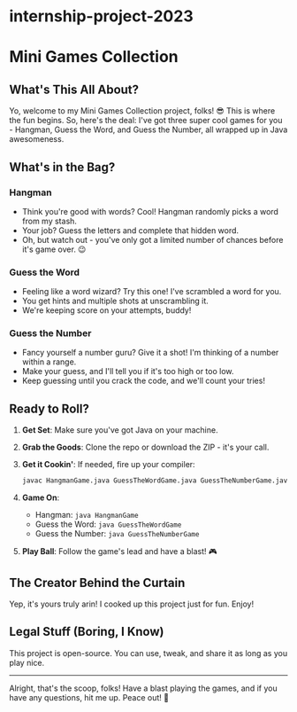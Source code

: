 # internship-project-2023

# Mini Games Collection

## What's This All About?

Yo, welcome to my Mini Games Collection project, folks! 😎 This is where the fun begins. So, here's the deal: I've got three super cool games for you - Hangman, Guess the Word, and Guess the Number, all wrapped up in Java awesomeness.

## What's in the Bag?

### Hangman

- Think you're good with words? Cool! Hangman randomly picks a word from my stash.
- Your job? Guess the letters and complete that hidden word.
- Oh, but watch out - you've only got a limited number of chances before it's game over. 😉

### Guess the Word

- Feeling like a word wizard? Try this one! I've scrambled a word for you.
- You get hints and multiple shots at unscrambling it.
- We're keeping score on your attempts, buddy!

### Guess the Number

- Fancy yourself a number guru? Give it a shot! I'm thinking of a number within a range.
- Make your guess, and I'll tell you if it's too high or too low.
- Keep guessing until you crack the code, and we'll count your tries!

## Ready to Roll?

1. **Get Set**: Make sure you've got Java on your machine.

2. **Grab the Goods**: Clone the repo or download the ZIP - it's your call.

3. **Get it Cookin'**: If needed, fire up your compiler:
   ```bash
   javac HangmanGame.java GuessTheWordGame.java GuessTheNumberGame.java
   ```

4. **Game On**:
   - Hangman: `java HangmanGame`
   - Guess the Word: `java GuessTheWordGame`
   - Guess the Number: `java GuessTheNumberGame`

5. **Play Ball**: Follow the game's lead and have a blast! 🎮

## The Creator Behind the Curtain

Yep, it's yours truly arin! I cooked up this project just for fun. Enjoy!

## Legal Stuff (Boring, I Know)

This project is open-source. You can use, tweak, and share it as long as you play nice.

---

Alright, that's the scoop, folks! Have a blast playing the games, and if you have any questions, hit me up. Peace out! 🚀
